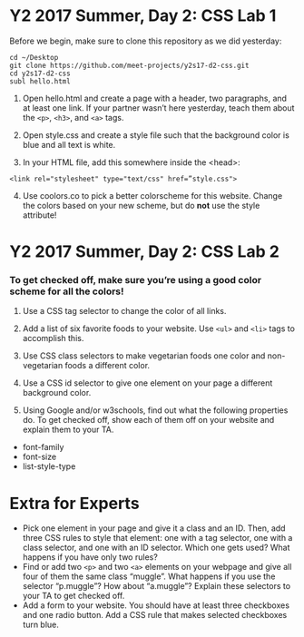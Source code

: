 # Y2 2017 Summer, Day 2: CSS Lab 1

Before we begin, make sure to clone this repository as we did yesterday:

```
cd ~/Desktop
git clone https://github.com/meet-projects/y2s17-d2-css.git
cd y2s17-d2-css
subl hello.html
```
1) Open hello.html and create a page with a header, two paragraphs, and at least one link. If your partner wasn’t here yesterday, teach them about the `<p>`, `<h3>`, and `<a>` tags.

2) Open style.css and create a style file such that the background color is blue and all text is white.

3) In your HTML file, add this somewhere inside the \<head\>:

```
<link rel="stylesheet" type="text/css" href=”style.css">
```

4) Use coolors.co to pick a better colorscheme for this website. Change the colors based on your new scheme, but do **not** use the style attribute!

# Y2 2017 Summer, Day 2: CSS Lab 2

### To get checked off, make sure you’re using a good color scheme for all the colors!

1) Use a CSS tag selector to change the color of all links.

2) Add a list of six favorite foods to your website. Use `<ul>` and `<li>` tags to accomplish this. 

3) Use CSS class selectors to make vegetarian foods one color and non-vegetarian foods a different color.

4) Use a CSS id selector to give one element on your page a different background color.

5) Using Google and/or w3schools, find out what the following properties do. To get checked off, show each of them off on your website and explain them to your TA.
- font-family
- font-size
- list-style-type

# Extra for Experts

- Pick one element in your page and give it a class and an ID. Then, add three CSS rules to style that element: one with a tag selector, one with a class selector, and one with an ID selector. Which one gets used? What happens if you have only two rules?
- Find or add two `<p>` and two `<a>` elements on your webpage and give all four of them the same class “muggle”. What happens if you use the selector “p.muggle”? How about “a.muggle”? Explain these selectors to your TA to get checked off.
- Add a form to your website. You should have at least three checkboxes and one radio button. Add a CSS rule that makes selected checkboxes turn blue.
